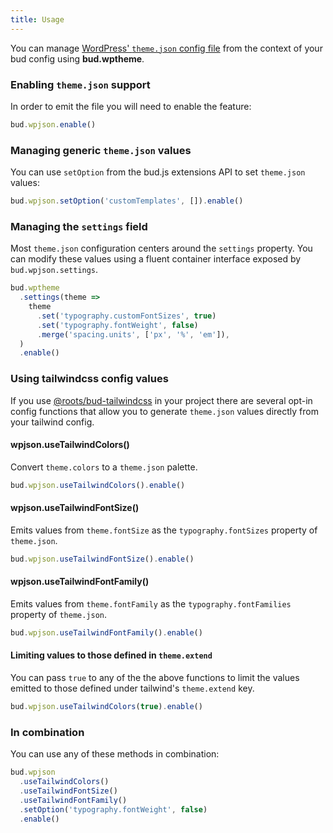 ```yaml
---
title: Usage
---
```


You can manage [WordPress' `theme.json` config file](https://developer.wordpress.org/block-editor/how-to-guides/themes/theme-json/) from the context of your bud config using **bud.wptheme**.

### Enabling `theme.json` support

In order to emit the file you will need to enable the feature:

```ts title="bud.config.mjs"
bud.wpjson.enable()
```

### Managing generic `theme.json` values

You can use `setOption` from the bud.js extensions API to set `theme.json` values:

```ts title="bud.config.mjs"
bud.wpjson.setOption('customTemplates', []).enable()
```

### Managing the `settings` field

Most `theme.json` configuration centers around the `settings` property. You can modify these values using a fluent
container interface exposed by `bud.wpjson.settings`.

```ts title="bud.config.mjs"
bud.wptheme
  .settings(theme =>
    theme
      .set('typography.customFontSizes', true)
      .set('typography.fontWeight', false)
      .merge('spacing.units', ['px', '%', 'em']),
  )
  .enable()
```

### Using tailwindcss config values

If you use [@roots/bud-tailwindcss](https://bud.js.org/extensions/bud-tailwindcss) in your project there are several
opt-in config functions that allow you to generate `theme.json` values directly from your tailwind config.

#### wpjson.useTailwindColors()

Convert `theme.colors` to a `theme.json` palette.

```ts title="bud.config.mjs"
bud.wpjson.useTailwindColors().enable()
```

#### wpjson.useTailwindFontSize()

Emits values from `theme.fontSize` as the `typography.fontSizes` property of `theme.json`.

```ts title="bud.config.mjs"
bud.wpjson.useTailwindFontSize().enable()
```

#### wpjson.useTailwindFontFamily()

Emits values from `theme.fontFamily` as the `typography.fontFamilies` property of `theme.json`.

```ts title="bud.config.mjs"
bud.wpjson.useTailwindFontFamily().enable()
```

#### Limiting values to those defined in `theme.extend`

You can pass `true` to any of the the above functions to limit the values emitted to those defined under tailwind's `theme.extend` key.

```ts title="bud.config.mjs"
bud.wpjson.useTailwindColors(true).enable()
```

### In combination

You can use any of these methods in combination:

```ts title="bud.config.mjs"
bud.wpjson
  .useTailwindColors()
  .useTailwindFontSize()
  .useTailwindFontFamily()
  .setOption('typography.fontWeight', false)
  .enable()
```
